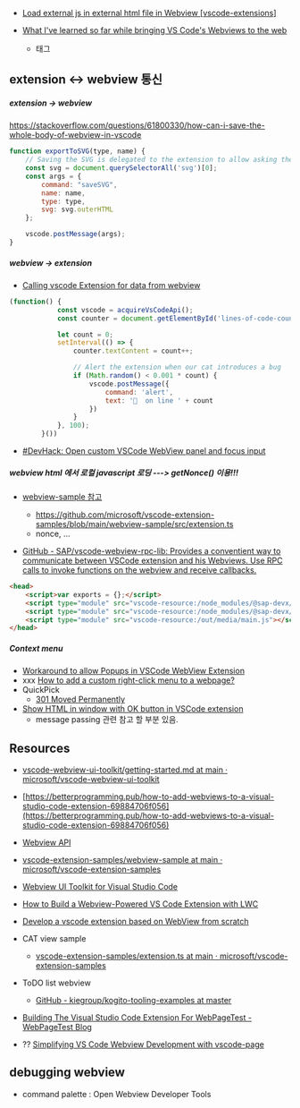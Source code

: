 - [Load external js in external html file in Webview [vscode-extensions]](https://stackoverflow.com/questions/63140623/load-external-js-in-external-html-file-in-webview-vscode-extensions)

- [What I've learned so far while bringing VS Code's Webviews to the web](https://blog.mattbierner.com/vscode-webview-web-learnings/)
    - <webview> 태그

## extension <-> webview 통신
#####  extension -> webview
https://stackoverflow.com/questions/61800330/how-can-i-save-the-whole-body-of-webview-in-vscode
```js
function exportToSVG(type, name) {
    // Saving the SVG is delegated to the extension to allow asking the user for a target file.
    const svg = document.querySelectorAll('svg')[0];
    const args = {
        command: "saveSVG",
        name: name,
        type: type,
        svg: svg.outerHTML
    };

    vscode.postMessage(args);
}
```
##### webview -> extension
- [Calling vscode Extension for data from webview](https://stackoverflow.com/questions/56830928/calling-vscode-extension-for-data-from-webview)
```js
(function() {
            const vscode = acquireVsCodeApi();
            const counter = document.getElementById('lines-of-code-counter');

            let count = 0;
            setInterval(() => {
                counter.textContent = count++;

                // Alert the extension when our cat introduces a bug
                if (Math.random() < 0.001 * count) {
                    vscode.postMessage({
                        command: 'alert',
                        text: '🐛  on line ' + count
                    })
                }
            }, 100);
        }())
```

- [#DevHack: Open custom VSCode WebView panel and focus input](https://www.eliostruyf.com/devhack-open-custom-vscode-webview-panel-focus-input/)


##### webview html 에서 로컬 javascript 로딩 ---> getNonce() 이용!!!
- [webview-sample 참고](https://github.com/microsoft/vscode-extension-samples.git)
    - https://github.com/microsoft/vscode-extension-samples/blob/main/webview-sample/src/extension.ts
    - nonce, ...

- [GitHub - SAP/vscode-webview-rpc-lib: Provides a conventient way to communicate between VSCode extension and his Webviews. Use RPC calls to invoke functions on the webview and receive callbacks.](https://github.com/SAP/vscode-webview-rpc-lib)
```html
<head>
    <script>var exports = {};</script>
    <script type="module" src="vscode-resource:/node_modules/@sap-devx/webview-rpc/out.browser/rpc-common.js"></script>
    <script type="module" src="vscode-resource:/node_modules/@sap-devx/webview-rpc/out.browser/rpc-browser.js"></script>
    <script type="module" src="vscode-resource:/out/media/main.js"></script>
</head>
```


##### Context menu
- [Workaround to allow Popups in VSCode WebView Extension](https://stackoverflow.com/questions/56692461/workaround-to-allow-popups-in-vscode-webview-extension)
- xxx [How to add a custom right-click menu to a webpage?](https://stackoverflow.com/questions/4909167/how-to-add-a-custom-right-click-menu-to-a-webpage)
- QuickPick
    - [301 Moved Permanently](https://github.com/microsoft/vscode-extension-samples.git)
- [Show HTML in window with OK button in VSCode extension](https://stackoverflow.com/questions/55239284/show-html-in-window-with-ok-button-in-vscode-extension)
  - message passing 관련 참고 할 부분 있음.
## Resources
- [vscode-webview-ui-toolkit/getting-started.md at main · microsoft/vscode-webview-ui-toolkit](https://github.com/microsoft/vscode-webview-ui-toolkit/blob/main/docs/getting-started.md)



- [https://betterprogramming.pub/how-to-add-webviews-to-a-visual-studio-code-extension-69884706f056](https://betterprogramming.pub/how-to-add-webviews-to-a-visual-studio-code-extension-69884706f056)

- [Webview API](https://code.visualstudio.com/api/extension-guides/webview)

- [vscode-extension-samples/webview-sample at main · microsoft/vscode-extension-samples](https://github.com/microsoft/vscode-extension-samples/tree/main/webview-sample)


- [Webview UI Toolkit for Visual Studio Code](https://code.visualstudio.com/blogs/2021/10/11/webview-ui-toolkit)
- [How to Build a Webview-Powered VS Code Extension with LWC](https://developer.salesforce.com/blogs/2021/04/how-to-build-a-webview-powered-vs-code-extension-with-lightning-web-components)

- [Develop a vscode extension based on WebView from scratch](https://chowdera.com/2021/09/20210927231637417q.html)

- CAT view sample
    - [vscode-extension-samples/extension.ts at main · microsoft/vscode-extension-samples](https://github.com/microsoft/vscode-extension-samples/blob/main/webview-sample/src/extension.ts)

- ToDO list webview
    - [GitHub - kiegroup/kogito-tooling-examples at master](https://github.com/kiegroup/kogito-tooling-examples/tree/master)    

- [Building The Visual Studio Code Extension For WebPageTest - WebPageTest Blog](https://blog.webpagetest.org/posts/vscode/)    


- ?? [Simplifying VS Code Webview Development with vscode-page](https://dev.to/foxgem/simplifying-vs-code-webview-development-with-vscode-page-13c3)


## debugging webview
- command palette : Open Webview Developer Tools
